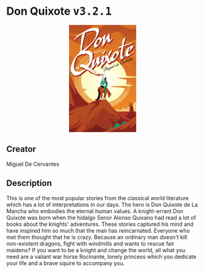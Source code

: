 
# Don Quixote <kbd>v3.2.1</kbd>

<center>
  <img src="./cover-1024.jpg"/>
</center>

## Creator
Miguel De Cervantes

## Description
<p>This is one of the most popular stories from the classical world literature which has a lot of interpretations in our days. The hero is Don Quixote de La Mancha who embodies the eternal human values. A knight-errant Don Quixote was born when the hidalgo Senor Alonso Quixano had read a lot of books about the knights' adventures. These stories captured his mind and have inspired him so much that the man has reincarnated. Everyone who met them thought that he is crazy. Because an ordinary man doesn't kill non-existent dragons, fight with windmills and wants to rescue fair maidens? If you want to be a knight and change the world, all what you need are a valiant war horse Rocinante, lonely princess which you dedicate your life and a brave squire to accompany you.</p>
